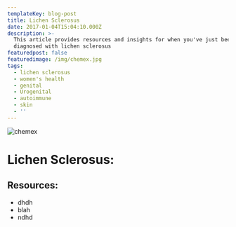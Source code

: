 ```yaml
---
templateKey: blog-post
title: Lichen Sclerosus
date: 2017-01-04T15:04:10.000Z
description: >-
  This article provides resources and insights for when you've just been
  diagnosed with lichen sclerosus
featuredpost: false
featuredimage: /img/chemex.jpg
tags:
  - lichen sclerosus
  - women's health
  - genital
  - Urogenital
  - autoimmune
  - skin
  - ''
---
```

![chemex](/img/chemex.jpg)

# Lichen Sclerosus:



## Resources:

* dhdh
* blah
* ndhd
